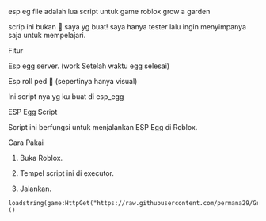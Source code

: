 esp eg file adalah lua script untuk game roblox grow a garden

scrip ini bukan 💯 saya yg buat! saya hanya tester lalu ingin menyimpanya saja untuk mempelajari.

Fitur 

Esp egg server. (work Setelah waktu egg selesai)

Esp roll ped 🥚 (sepertinya hanya visual)

Ini script nya yg ku buat di esp_egg

ESP Egg Script

Script ini berfungsi untuk menjalankan ESP Egg di Roblox.

Cara Pakai

1. Buka Roblox.


2. Tempel script ini di executor.


3. Jalankan.


```
loadstring(game:HttpGet("https://raw.githubusercontent.com/permana29/Grow/refs/heads/main/Esp_egg"))()  
```


